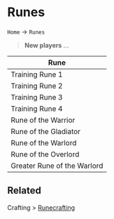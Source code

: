 # Runes

`Home` &rarr; `Runes`

> **New players** ...

| Rune |
| ---- |
| Training Rune 1 |
| Training Rune 2 |
| Training Rune 3 |
| Training Rune 4 |
| Rune of the Warrior |
| Rune of the Gladiator |
| Rune of the Warlord |
| Rune of the Overlord |
| Greater Rune of the Warlord |

## Related

Crafting > [Runecrafting](crafting/runecrafting.md)